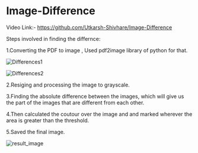 # Image-Difference

Video Link:- https://github.com/Utkarsh-Shivhare/Image-Difference


Steps involved in finding the differnce:

1.Converting the PDF to image , Used pdf2image library of python for that.

![Differences1](https://github.com/Utkarsh-Shivhare/Image-Difference/assets/109977467/b0ce2cd5-f8af-476a-8e85-bd9d691491ec)

![Differences2](https://github.com/Utkarsh-Shivhare/Image-Difference/assets/109977467/c733e5cd-3d06-49e6-8718-3fa5fb32d866)

2.Resiging and processing the image to grayscale.

3.Finding the absolute difference between the images, which will give us the part of the images that are different from each other.

4.Then calculated the coutour over the image and and marked wherever the area is greater than the threshold.

5.Saved the final image.

![result_image](https://github.com/Utkarsh-Shivhare/Image-Difference/assets/109977467/9023d8d2-af0a-43a6-9415-31f671823eec)


